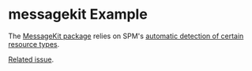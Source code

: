# messagekit Example

The [MessageKit package](https://github.com/MessageKit/MessageKit) relies on SPM's [automatic
detection of certain resource
types](https://github.com/apple/swift-package-manager/blob/main/Documentation/PackageDescription.md#resource).

[Related issue](https://github.com/cgrindel/rules_swift_package_manager/issues/491#issuecomment-1707369474).
